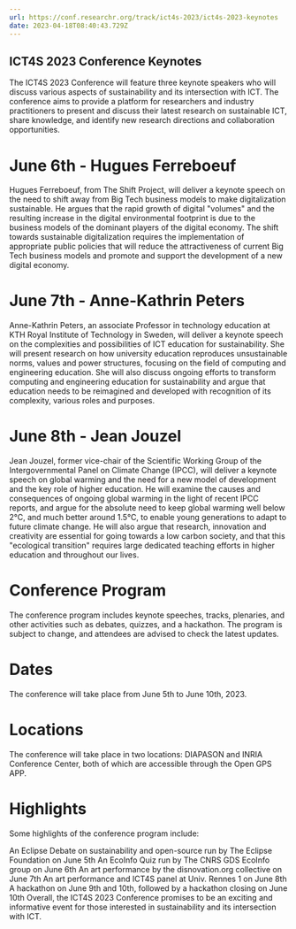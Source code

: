 ```yaml
---
url: https://conf.researchr.org/track/ict4s-2023/ict4s-2023-keynotes
date: 2023-04-18T08:40:43.729Z
---
```


ICT4S 2023 Conference Keynotes
---

The ICT4S 2023 Conference will feature three keynote speakers who will discuss various aspects of sustainability and its
intersection with ICT. The conference aims to provide a platform for researchers and industry practitioners to present
and discuss their latest research on sustainable ICT, share knowledge, and identify new research directions and
collaboration opportunities.

# June 6th - Hugues Ferreboeuf

Hugues Ferreboeuf, from The Shift Project, will deliver a keynote speech on the need to shift away from Big Tech
business models to make digitalization sustainable. He argues that the rapid growth of digital "volumes" and the
resulting increase in the digital environmental footprint is due to the business models of the dominant players of the
digital economy. The shift towards sustainable digitalization requires the implementation of appropriate public policies
that will reduce the attractiveness of current Big Tech business models and promote and support the development of a new
digital economy.

# June 7th - Anne-Kathrin Peters

Anne-Kathrin Peters, an associate Professor in technology education at KTH Royal Institute of Technology in Sweden, will
deliver a keynote speech on the complexities and possibilities of ICT education for sustainability. She will present
research on how university education reproduces unsustainable norms, values and power structures, focusing on the field
of computing and engineering education. She will also discuss ongoing efforts to transform computing and engineering
education for sustainability and argue that education needs to be reimagined and developed with recognition of its
complexity, various roles and purposes.

# June 8th - Jean Jouzel

Jean Jouzel, former vice-chair of the Scientific Working Group of the Intergovernmental Panel on Climate Change (IPCC),
will deliver a keynote speech on global warming and the need for a new model of development and the key role of higher
education. He will examine the causes and consequences of ongoing global warming in the light of recent IPCC reports,
and argue for the absolute need to keep global warming well below 2°C, and much better around 1.5°C, to enable young
generations to adapt to future climate change. He will also argue that research, innovation and creativity are essential
for going towards a low carbon society, and that this "ecological transition" requires large dedicated teaching efforts
in higher education and throughout our lives.

# Conference Program

The conference program includes keynote speeches, tracks, plenaries, and other activities such as debates, quizzes, and
a hackathon. The program is subject to change, and attendees are advised to check the latest updates.

# Dates

The conference will take place from June 5th to June 10th, 2023.

# Locations

The conference will take place in two locations: DIAPASON and INRIA Conference Center, both of which are accessible
through the Open GPS APP.

# Highlights

Some highlights of the conference program include:

An Eclipse Debate on sustainability and open-source run by The Eclipse Foundation on June 5th
An EcoInfo Quiz run by The CNRS GDS EcoInfo group on June 6th
An art performance by the disnovation.org collective on June 7th
An art performance and ICT4S panel at Univ. Rennes 1 on June 8th
A hackathon on June 9th and 10th, followed by a hackathon closing on June 10th
Overall, the ICT4S 2023 Conference promises to be an exciting and informative event for those interested in
sustainability and its intersection with ICT.
